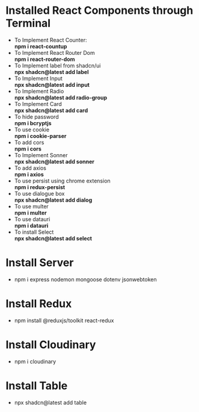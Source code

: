 # Installed React Components through Terminal
- To Implement React Counter:    
**npm i react-countup** 
- To Implement React Router Dom   
**npm i react-router-dom**
- To Implement label from shadcn/ui   
**npx shadcn@latest add label**
- To Implement Input   
**npx shadcn@latest add input**      
- To Implement Radio          
**npx shadcn@latest add radio-group**       
- To Implement Card       
**npx shadcn@latest add card**       
- To hide password    
**npm i bcryptjs**    
- To use cookie     
**npm i cookie-parser**        
- To add cors      
**npm i cors**        
- To Implement Sonner          
**npx shadcn@latest add sonner**    
- To add axios      
**npm i axios**     
- To use persist using chrome extension      
**npm i redux-persist**      
- To use dialogue box      
**npx shadcn@latest add dialog**    
- To use multer       
**npm i multer**      
- To use datauri       
**npm i datauri**     
- To install Select     
**npx shadcn@latest add select**

# Install Server
- npm i express nodemon mongoose dotenv jsonwebtoken

# Install Redux      
- npm install @reduxjs/toolkit react-redux

# Install Cloudinary
- npm i cloudinary

# Install Table   
- npx shadcn@latest add table
